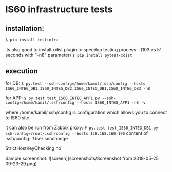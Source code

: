 # IS60 infrastructure tests

## installation: 

`$ pip install testinfra`

its also good to install xdist plugin to speedup testing process - (103 vs 51 seconds with "-n8" parameter)
`$ pip install pytest-xdist`


## execution

for DB: `$ py.test --ssh-config=/home/kamil/.ssh/config --hosts IS60_INTEG_DB1,IS60_INTEG_DB2,IS60_INTEG_DB1,IS60_INTEG_DB3 -n8`

for APP: `$ py.test test_IS60_INTEG_APP1.py --ssh-config=/home/kamil/.ssh/config --hosts IS60_INTEG_APP1 -n8 -v`


where /home/kamil/.ssh/config is configuration which allows you to connect to IS60 site

it can also be run from Zabbix proxy: `# py.test test_IS60_INTEG_DB1.py --ssh-config=/root/.ssh/config --hosts 128.168.160.190`
content of .ssh/config:
`User seachange

 StrictHostKeyChecking no`

Sample screenshot:
![screen](screenshots/Screenshot from 2018-05-25 09-23-29.png)